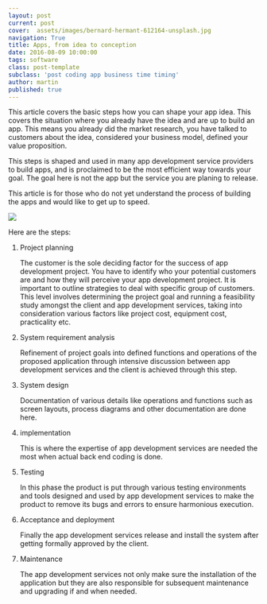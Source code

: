 ```yaml
---
layout: post
current: post
cover:  assets/images/bernard-hermant-612164-unsplash.jpg
navigation: True
title: Apps, from idea to conception
date: 2016-08-09 10:00:00
tags: software
class: post-template
subclass: 'post coding app business time timing'
author: martin
published: true
---
```


This article covers the basic steps how you can shape your app idea. This covers  the situation where you already have the idea and are up to build an app. This means you already did the market research, you have talked to customers about the idea, considered your business model, defined your value proposition.

This steps is shaped and used in many app development service providers to build apps, and is proclaimed to be the most efficient way towards your goal. The goal here is not the app but the service you are planing to release.

This article is for those who do not yet understand the process of building the apps and would like to get up to speed.

![](https://dl.dropboxusercontent.com/s/vtnupv3nxf6na1q/sctShotInsta.png)

Here are the steps:


1. Project planning

     The customer is the sole deciding factor for the success of app development project.  You have to identify who your potential customers are and how they will perceive your app development project. It is important to outline strategies to deal with specific group of customers.
This level involves determining the project goal and running a feasibility study amongst the client and app development services, taking into consideration various factors like project cost, equipment cost, practicality etc.

2. System requirement analysis

     Refinement of project goals into defined functions and operations of the proposed application through intensive discussion between app development services and the client is achieved through this step.

3. System design

    Documentation of various details like operations and functions such as screen layouts, process diagrams and other documentation are done here.

4. implementation

   This is where the expertise of app development services are needed the most when actual back end coding is done.

5. Testing

    In this phase the product is put through various testing environments and tools designed and used by app development services to make the product to remove its bugs and errors to ensure harmonious execution.

6. Acceptance and deployment

    Finally the app development services release and install the system after getting formally approved by the client.

7. Maintenance

   The app development services not only make sure the installation of the application but they are also responsible for subsequent maintenance and upgrading if and when needed.
